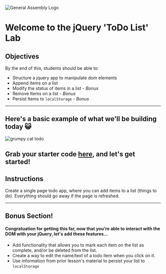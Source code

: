 ![General Assembly Logo](https://camo.githubusercontent.com/6ce15b81c1f06d716d753a61f5db22375fa684da/68747470733a2f2f67612d646173682e73332e616d617a6f6e6177732e636f6d2f70726f64756374696f6e2f6173736574732f6c6f676f2d39663838616536633963333837313639306533333238306663663535376633332e706e67)

# Welcome to the jQuery 'ToDo List' Lab

## Objectives

By the end of this, students should be able to:

- Structure a jquery app to manipulate dom elements
- Append items on a list
- Modify the status of items in a list - *Bonus*
- Remove Items on a list - *Bonus*
- Persist Items to ```localStorage``` - *Bonus*
<hr>

## Here's a basic example of what we'll be building today 😺

![grumpy cat todo](https://git.generalassemb.ly/raw/WDIplus-ATX/jQuery-Todo-List/master/assets/grumpy_cat_todo.jpg)


## Grab your starter code [here](https://git.generalassemb.ly/WDIplus-ATX/jQuery-Todo-List/tree/master/Starter-Code), and let's get started!

## Instructions

Create a single page todo app, where you can add items to a list (things to do). Everything should go away if the page is refreshed.
<hr>

## Bonus Section!

#### Congratuation for getting this far, now that you're able to interact with the DOM with your jQuery, let's add these features...

- Add functionality that allows you to mark each item on the list as complete, and/or be deleted from the list. 
- Create a way to edit the name/text of a todo item when you click on it.
- Use information from prior lesson's material to persist your list to ```localStorage```
